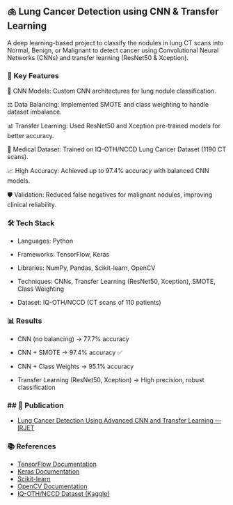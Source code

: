## 🫁 Lung Cancer Detection using CNN & Transfer Learning

A deep learning-based project to classify the nodules in lung CT scans into Normal, Benign, or Malignant to detect cancer using Convolutional Neural Networks (CNNs) and transfer learning (ResNet50 & Xception). 

### 🚀 Key Features

🧠 CNN Models: Custom CNN architectures for lung nodule classification.

⚖️ Data Balancing: Implemented SMOTE and class weighting to handle dataset imbalance.

📊 Transfer Learning: Used ResNet50 and Xception pre-trained models for better accuracy.

🩻 Medical Dataset: Trained on IQ-OTH/NCCD Lung Cancer Dataset (1190 CT scans).

📈 High Accuracy: Achieved up to 97.4% accuracy with balanced CNN models.

🛡 Validation: Reduced false negatives for malignant nodules, improving clinical reliability.

### 🛠 Tech Stack

- Languages: Python 

- Frameworks: TensorFlow, Keras

- Libraries: NumPy, Pandas, Scikit-learn, OpenCV

- Techniques: CNNs, Transfer Learning (ResNet50, Xception), SMOTE, Class Weighting

- Dataset: IQ-OTH/NCCD (CT scans of 110 patients)


### 📊 Results

- CNN (no balancing) → 77.7% accuracy

- CNN + SMOTE → 97.4% accuracy ✅

- CNN + Class Weights → 95.1% accuracy

- Transfer Learning (ResNet50, Xception) → High precision, robust classification

### ## 📄 Publication  

- [Lung Cancer Detection Using Advanced CNN and Transfer Learning — IRJET](https://www.irjet.net/archives/V9/i4/IRJET-V9I4426.pdf)

### 📚 References  

- [TensorFlow Documentation](https://www.tensorflow.org/)  
- [Keras Documentation](https://keras.io/)  
- [Scikit-learn](https://scikit-learn.org/stable/)  
- [OpenCV Documentation](https://docs.opencv.org/)  
- [IQ-OTH/NCCD Dataset (Kaggle)](https://www.kaggle.com/datasets/mohamedhanyyy/chest-ctscan-images)  
